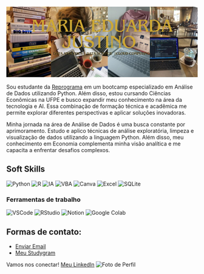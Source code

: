 ![Banner](banner.jpg)

Sou estudante da [Reprograma](https://www.reprograma.com.br) em um bootcamp especializado em Análise de Dados utilizando Python. Além disso, estou cursando Ciências Econômicas na UFPE e busco expandir meu conhecimento na área da tecnologia e AI. Essa combinação de formação técnica e acadêmica me permite explorar diferentes perspectivas e aplicar soluções inovadoras.

Minha jornada na área de Análise de Dados é uma busca constante por aprimoramento. Estudo e aplico técnicas de análise exploratória, limpeza e visualização de dados utilizando a linguagem Python. Além disso, meu conhecimento em Economia complementa minha visão analítica e me capacita a enfrentar desafios complexos.

## Soft Skills

![Python](https://img.shields.io/badge/Python-3776AB?style=flat&logo=python&logoColor=ffffff)
![R](https://img.shields.io/badge/R-276DC3?style=flat&logo=R&logoColor=ffffff)
![IA](https://img.shields.io/badge/IA-ffcc00?style=flat&logo=artificial-intelligence&logoColor=000000)
![VBA](https://img.shields.io/badge/VBA-3C3F50?style=flat&logo=visual-basic&logoColor=ffffff)
![Canva](https://img.shields.io/badge/Canva-00C4CC?style=flat&logo=canva&logoColor=ffffff)
![Excel](https://img.shields.io/badge/Excel-217346?style=flat&logo=microsoft-excel&logoColor=ffffff)
![SQLite](https://img.shields.io/badge/SQLite-003B57?style=flat&logo=sqlite&logoColor=ffffff)

### Ferramentas de trabalho
![VSCode](https://img.shields.io/badge/VSCode-007ACC?style=flat&logo=visual-studio-code&logoColor=ffffff)
![RStudio](https://img.shields.io/badge/RStudio-75AADB?style=flat&logo=RStudio&logoColor=ffffff)
![Notion](https://img.shields.io/badge/Notion-000000?style=flat&logo=notion&logoColor=ffffff)
![Google Colab](https://img.shields.io/badge/Google_Colab-F9AB00?style=flat&logo=googlecolab&logoColor=ffffff)


## Formas de contato: 
- [Enviar Email](mailto:madujust...@gmail.com)
- [Meu Studygram](https://www.instagram.com/seuusuario)
  
Vamos nos conectar! [Meu LinkedIn](https://www.linkedin.com/in/seu-linkedin)
![Foto de Perfil](linkedin.jpg)

